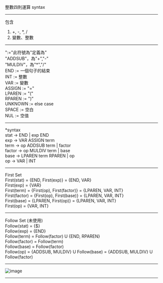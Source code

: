 整數四則運算 syntax
**************
包含 
1. +, -, *, / 
2. 變數、整數  
*****************************
":="此符號為"定義為"  
"ADDSUB"，為"+","-"  
"MULDIV"，為"*","/"  
END := 一個句子的結束  
INT := 整數  
VAR := 變數  
ASSIGN := "="  
LPAREN := "("  
RPAREN := ")"  
UNKNOWN := else case  
SPACE := 空白  
NUL := 空值  
********
*syntax  
stat -> END | exp END  
exp -> VAR ASSIGN term  
term -> op ADDSUB term | factor  
factor -> op MULDIV term | base  
base -> LPAREN term RPAREN | op  
op -> VAR | INT  
************************************
First Set   
First(stat) = {END, First(exp)} = {END, VAR}  
First(exp) = {VAR}  
First(term) = {First(op), First(factor)} = {LPAREN, VAR, INT}  
First(factor) = {First(op), First(base)} = {LPAREN, VAR, INT}  
First(base) = {LPAREN, First(op)} = {LPAREN, VAR, INT}  
First(op) = {VAR, INT}  
**************************************
Follow Set (未使用)  
Follow(stat) = {$}   
Follow(exp) = {END}  
Follow(term) = Follow(factor) U {END, RPAREN}  
Follow(factor) = Follow(term)  
Follow(base) = Follow(factor)  
Follow(op) = {ADDSUB, MULDIV} U Follow(base) = {ADDSUB, MULDIV} U Follow(factor)  
**************************************
![image](https://user-images.githubusercontent.com/43271915/120911157-5efebe00-c6b7-11eb-8f6d-c13af357abdf.png)  
****************************************
